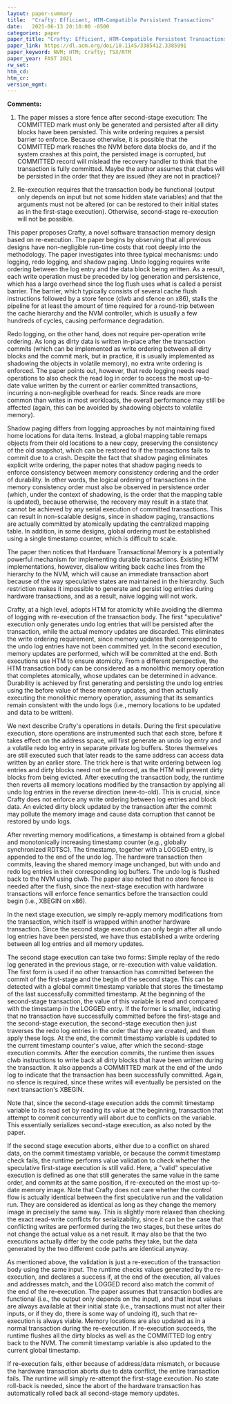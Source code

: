 ```yaml
---
layout: paper-summary
title:  "Crafty: Efficient, HTM-Compatible Persistent Transactions"
date:   2021-06-13 20:10:00 -0500
categories: paper
paper_title: "Crafty: Efficient, HTM-Compatible Persistent Transactions"
paper_link: https://dl.acm.org/doi/10.1145/3385412.3385991
paper_keyword: NVM; HTM; Crafty; TSX/RTM
paper_year: FAST 2021
rw_set:
htm_cd:
htm_cr:
version_mgmt:
---
```


**Comments:**

1. The paper misses a store fence after second-stage execution: The COMMITTED mark must only be generated and 
   persisted after all dirty blocks have been persisted. This write ordering requires a persist barrier to 
   enforce. Because otherwise, it is possible that the COMMITTED mark reaches the NVM before data blocks do, 
   and if the system crashes at this point, the persisted image is corrupted, but COMMITTED record will mislead
   the recovery handler to think that the transaction is fully committed.
   Maybe the author assumes that clwbs will be persisted in the order that they are issued (they are not
   in practice)?

2. Re-execution requires that the transaction body be functional (output only depends on input but not
   some hidden state variables) and that the arguments must not be altered (or can be restored to their
   initial states as in the first-stage execution). Otherwise, second-stage re-execution will not be possible.

This paper proposes Crafty, a novel software transaction memory design based on re-execution. The paper begins 
by observing that all previous designs have non-negligible run-time costs that root deeply into the methodology.
The paper investigates into three typical mechanisms: undo logging, redo logging, and shadow paging.
Undo logging requires write ordering between the log entry and the data block being written. As a result, each
write operation must be preceded by log generation and persistence, which has a large overhead since the log 
flush uses what is called a persist barrier. The barrier, which typically consists of several cache flush
instructions followed by a store fence (clwb and sfence on x86), stalls the pipeline for at least the amount
of time required for a round-trip between the cache hierarchy and the NVM controller, which is usually a few
hundreds of cycles, causing performance degradation.

Redo logging, on the other hand, does not require per-operation write ordering. As long as dirty data is written
in-place after the transaction commits (which can be implemented as write ordering between all dirty blocks
and the commit mark, but in practice, it is usually implemented as shadowing the objects in volatile memory),
no extra write ordering is enforced. The paper points out, however, that redo logging needs read operations 
to also check the read log in order to access the most up-to-date value written by the current or 
earlier committed transactions, 
incurring a non-negligible overhead for reads. Since reads are more common than writes in most workloads, the
overall performance may still be affected (again, this can be avoided by shadowing objects to volatile memory).

Shadow paging differs from logging approaches by not maintaining fixed home locations for data items. Instead,
a global mapping table remaps objects from their old locations to a new copy, preserving the consistency of the
old snapshot, which can be restored to if the transactions fails to commit due to a crash. 
Despite the fact that shadow paging eliminates explicit write ordering, the paper notes that shadow paging
needs to enforce consistency between memory consistency ordering and the order of durability. In other words,
the logical ordering of transactions in the memory consistency order must also be observed in persistence
order (which, under the context of shadowing, is the order that the mapping table is updated), because 
otherwise, the recovery may result in a state that cannot be achieved by any serial execution
of committed transactions. This can result in non-scalable designs, since in shadow paging, transactions are 
actually committed by atomically updating the centralized mapping table. 
In addition, in some designs, global ordering must be established using a single timestamp counter, which
is difficult to scale.

The paper then notices that Hardware Transactional Memory is a potentially powerful mechanism for implementing
durable transactions. Existing HTM implementations, however, disallow writing back cache lines from the 
hierarchy to the NVM, which will cause an immediate transaction abort because of the way speculative states
are maintained in the hierarchy.
Such restriction makes it impossible to generate and persist log entries during hardware transactions, and
as a result, naive logging will not work.

Crafty, at a high level, adopts HTM for atomicity while avoiding the dilemma of logging with re-execution of 
the transaction body. The first "speculative" execution only generates undo log entries that will be persisted 
after the transaction, while the actual memory updates are discarded. This eliminates the write ordering 
requirement, since memory updates that correspond to the undo log entries have not been committed yet. 
In the second execution, memory updates are performed, which will be committed at the end. 
Both executions use HTM to ensure atomicity. 
From a different perspective, the HTM transaction body can be considered as a monolithic memory operation that 
completes atomically, whose updates can be determined in advance. Durability is achieved by first generating 
and persisting the undo log entries using the before value of these memory updates, and then actually executing
the monolithic memory operation, assuming that its semantics remain consistent with the undo logs (i.e., 
memory locations to be updated and data to be written).

We next describe Crafty's operations in details. During the first speculative execution, store operations are 
instrumented such that each store, before it takes effect on the address space, will first generate an undo
log entry and a volatile redo log entry in separate private log buffers. 
Stores themselves are still executed such that later reads to the same address can
access data written by an earlier store. The trick here is that write ordering between log entries and 
dirty blocks need not be enforced, as the HTM will prevent dirty blocks from being evicted.
After executing the transaction body, the runtime then reverts all memory locations modified by the transaction
by applying all undo log entries in the reverse direction (new-to-old). 
This is crucial, since Crafty does not enforce any write ordering between log entries and block data.
An evicted dirty block updated by the transaction after the commit may pollute the memory image and cause
data corruption that cannot be restored by undo logs.

After reverting memory modifications, a timestamp is obtained from a global and monotonically
increasing timestamp counter (e.g., globally synchronized RDTSC). 
The timestamp, together with a LOGGED entry, is appended to the end of the undo log.
The hardware transaction then commits, leaving the shared memory image unchanged, but with undo and redo
log entries in their corresponding log buffers.
The undo log is flushed back to the NVM using clwb.
The paper also noted that no store fence is needed after the flush, since the next-stage execution with
hardware transactions will enforce fence semantics before the transaction could begin (i.e., XBEGIN on x86).

In the next stage execution, we simply re-apply memory modifications from the transaction, which itself is 
wrapped within another hardware transaction. Since the second stage execution can only begin after all undo log
entries have been persisted, we have thus established a write ordering between all log entries and all memory
updates. 

The second stage execution can take two forms: Simple replay of the redo log generated in the previous stage,
or re-execution with value validation. 
The first form is used if no other transaction has committed between the commit of the first-stage and the begin
of the second stage. This can be detected with a global commit timestamp variable that stores the timestamp of 
the last successfully committed timestamp. At the beginning of the second-stage transaction, the value of this 
variable is read and compared with the timestamp in the LOGGED entry. If the former is smaller, indicating that 
no transaction have successfully committed before the first-stage and the second-stage execution, the 
second-stage execution then just traverses the redo log entries in the order that they are created, and then 
apply these logs. At the end, the commit timestamp variable is updated to the current timestamp counter's value,
after which the second-stage execution commits.
After the execution commits, the runtime then issues clwb instructions to write back all dirty blocks that have 
been written during the transaction. It also appends a COMMITTED mark at the end of the undo log to indicate 
that the transaction has been successfully committed.
Again, no sfence is required, since these writes will eventually be persisted on the next transaction's XBEGIN.

Note that, since the second-stage execution adds the commit timestamp variable to its read set by reading its 
value at the beginning, transaction that attempt to commit concurrently will abort due to conflicts on the 
variable. This essentially serializes second-stage execution, as also noted by the paper.

If the second stage execution aborts, either due to a conflict on shared data, on the commit timestamp 
variable, or because the commit timestamp check fails, the runtime performs value validation to check whether 
the speculative first-stage execution is still valid. Here, a "valid" speculative execution is defined as one
that still generates the same value in the same order, and commits at the same position, if re-executed on
the most up-to-date memory image. Note that Crafty does not care whether the control flow is actually identical
between the first speculative run and the validation run. They are considered as identical as long as they
change the memory image in precisely the same way. This is slightly more relaxed than checking the exact 
read-write conflicts for serializability, since it can be the case that conflicting writes are performed 
during the two stages, but these writes do not change the actual value as a net result. It may also be
that the two executions actually differ by the code paths they take, but the data generated by the two
different code paths are identical anyway.

As mentioned above, the validation is just a re-execution of the transaction body using the same input. The
runtime checks values generated by the re-execution, and declares a success if, at the end of the execution,
all values and addresses match, and the LOGGED record also match the commit of the end of the re-execution.
The paper assumes that transaction bodies are functional (i.e., the output only depends on the input), and
that input values are always available at their initial state (i.e., transactions must not alter their inputs,
or if they do, there is some way of undoing it), such that re-execution is always viable.
Memory locations are also updated as in a normal transaction during the re-execution. 
If re-execution succeeds, the runtime flushes all the dirty blocks as well as the COMMITTED log entry back
to the NVM. The commit timestamp variable is also updated to the current global timestamp.

If re-execution fails, either because of address/data mismatch, or because the hardware transaction aborts due 
to data conflict, the entire transaction fails. The runtime will simply re-attempt the first-stage execution.
No state roll-back is needed, since the abort of the hardware transaction has automatically rolled back all
second-stage memory updates.
